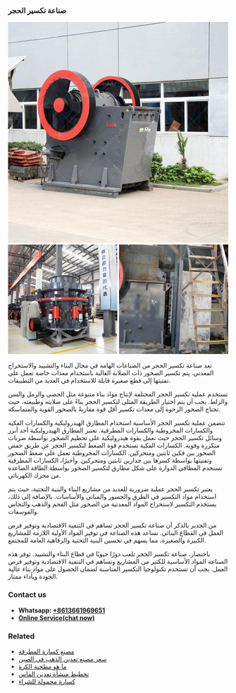 <h3>صناعة تكسير الحجر</h3><img src='1701852418.jpg' alt=''><p>تعد صناعة تكسير الحجر من الصناعات الهامة في مجال البناء والتشييد والاستخراج المعدني. يتم تكسير الصخور ذات الصلابة العالية باستخدام معدات خاصة تعمل على تفتيتها إلى قطع صغيرة قابلة للاستخدام في العديد من التطبيقات.</p><p>تستخدم عملية تكسير الحجر المختلفة لإنتاج مواد بناء متنوعة مثل الحصى والرمل والسن والزلط. يجب أن يتم اختيار الطريقة المثلى لتكسير الحجر بناءً على صلابته وطبيعته، حيث تحتاج الصخور الرخوة إلى معدات تكسير أقل قوة مقارنةً بالصخور القوية والمتماسكة.</p><p>تتضمن عملية تكسير الحجر الأساسية استخدام المطارق الهيدروليكية والكسارات الفكية والكسارات المخروطية والكسارات المطرقية. تعتبر المطارق الهيدروليكية أحد أبرز وسائل تكسير الحجر حيث تعمل بقوة هيدروليكية على تحطيم الصخور بواسطة ضربات متكررة وقوية. الكسارات الفكية تستخدم قوة الضغط لتكسير الحجر عن طريق خفض الصخور بين فكين ثابتين ومتحركين. الكسارات المخروطية تعمل على ضغط الصخور وتفتيتها بواسطة كسرها بين جدارين ثابتين ومتحركين. وأخيرًا، الكسارات المطرقية تستخدم المطاقي الدوارة على شكل مطارق لتكسير الصخور بواسطة الطاقة الصاعدة من محرك الكهربائي.</p><p>يعتبر تكسير الحجر عملية ضرورية للعديد من مشاريع البناء والبنية التحتية، حيث يتم استخدام مواد التكسير في الطرق والجسور والمباني والأساسات. بالإضافة إلى ذلك، يستخدم التكسير لاستخراج المواد المعدنية من الصخور مثل الفحم والذهب والنحاس والفوسفات.</p><p>من الجدير بالذكر أن صناعة تكسير الحجر تساهم في التنمية الاقتصادية وتوفير فرص العمل في القطاع البنائي. تساعد هذه الصناعة في توفير المواد الأولية اللازمة للمشاريع الكبيرة والصغيرة، مما يسهم في تحسين البنية التحتية والرفاهية العامة للمجتمع.</p><p>باختصار، صناعة تكسير الحجر تلعب دورًا حيويًا في قطاع البناء والتشييد. توفر هذه الصناعة المواد الأساسية للكثير من المشاريع وتساهم في التنمية الاقتصادية وتوفير فرص العمل. يجب أن تستخدم تكنولوجيا التكسير المناسبة لضمان الحصول على مواد بناء عالية الجودة وبأداء ممتاز.</p><h3>Contact us</h3><ul><li><strong>Whatsapp:&nbsp;<a href="https://wa.me/8613661969651">+8613661969651</a></strong></li><li><a href="https://swt.shibang-china.com/?git&amp;zhl&amp;صناعة تكسير الحجر"><strong>Online Service(chat now)</strong></a></li></ul><h3>Related</h3><ul><li><a href='مصنع كسارة المطرقة.md'>مصنع كسارة المطرقة</a></li><li><a href='سعر مصنع تعدين الذهب في الصين.md'>سعر مصنع تعدين الذهب في الصين</a></li><li><a href='ما هو مطحنة الكرة.md'>ما هو مطحنة الكرة</a></li><li><a href='تخطيط منشأة تعدين الماس.md'>تخطيط منشأة تعدين الماس</a></li><li><a href='كسارة محمولة للشراء.md'>كسارة محمولة للشراء</a></li></ul>
